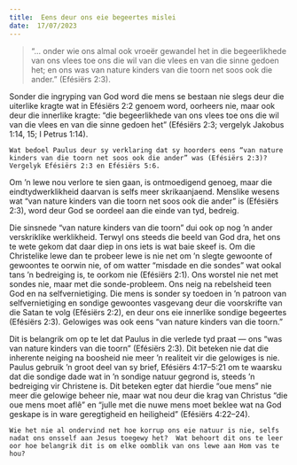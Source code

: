 ```yaml
---
title:  Eens deur ons eie begeertes mislei
date:  17/07/2023
---
```


> <p></p>
> “... onder wie ons almal ook vroeër gewandel het in die begeerlikhede van ons vlees toe ons die wil van die vlees en van die sinne gedoen het;  en ons was van nature kinders van die toorn net soos ook die ander.” (Efésiërs 2:3).

Sonder die ingryping van God word die mens se bestaan nie slegs deur die uiterlike kragte wat in Efésiërs 2:2 genoem word, oorheers nie, maar ook deur die innerlike kragte: “die begeerlikhede van ons vlees toe ons die wil van die vlees en van die sinne gedoen het” (Efésiërs 2:3;  vergelyk Jakobus 1:14, 15; I Petrus 1:14).

`Wat bedoel Paulus deur sy verklaring dat sy hoorders eens “van nature kinders van die toorn net soos ook die ander” was (Efésiërs 2:3)? Vergelyk Efésiërs 2:3 en Efésiërs 5:6.`

Om ’n lewe nou verlore te sien gaan, is ontmoedigend genoeg, maar die eindtydwerklikheid daarvan is selfs meer skrikaanjaend.  Menslike wesens wat “van nature kinders van die toorn net soos ook die ander” is (Efésiërs 2:3), word deur God se oordeel aan die einde van tyd, bedreig.

Die sinsnede “van nature kinders van die toorn” dui ook op nog ’n ander verskriklike werklikheid. Terwyl ons steeds die beeld van God dra, het ons te wete gekom dat daar diep in ons iets is wat baie skeef is. Om die Christelike lewe dan te probeer lewe is nie net om ’n slegte gewoonte of gewoontes te oorwin nie, of om watter “misdade en die sondes” wat ookal tans ’n bedreiging is, te oorkom nie (Efésiërs 2:1). Ons worstel nie net met sondes nie, maar met die sonde-probleem.  Ons neig na rebelsheid teen God en na selfvernietiging. Die mens is sonder sy toedoen in ’n patroon van selfvernietiging en sondige gewoontes vasgevang deur die voorskrifte van die Satan te volg (Efésiërs 2:2), en deur ons eie innerlike sondige begeertes (Efésiërs 2:3). Gelowiges was ook eens “van nature kinders van die toorn.”

Dit is belangrik om op te let dat Paulus in die verlede tyd praat — ons “was van nature kinders van die toorn” (Efésiërs 2:3). Dit beteken nie dat die inherente neiging na boosheid  nie meer ’n realiteit vir die gelowiges is nie.  Paulus gebruik ’n groot deel van sy brief, Efésiërs 4:17–5:21 om te waarsku dat die sondige dade wat in ’n sondige natuur gegrond is, steeds ’n bedreiging vir Christene is. Dit beteken egter dat hierdie  “oue mens” nie meer die gelowige beheer nie, maar wat nou deur die krag van Christus “die oue mens moet aflê” en “julle met die nuwe mens moet beklee wat na God geskape is in ware geregtigheid en heiligheid” (Efésiërs 4:22–24).

`Wie het nie al ondervind net hoe korrup ons eie natuur is nie, selfs nadat ons onsself aan Jesus toegewy het?  Wat behoort dit ons te leer oor hoe belangrik dit is om elke oomblik van ons lewe aan Hom vas te hou?`